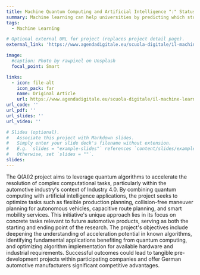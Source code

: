 ```yaml
---
title: Machine Quantum Computing and Artificial Intelligence ":" Status and Perspectives
summary: Machine learning can help universities by predicting which students are at risk of dropping out, allowing institutions to take proactive measures to address this issue, which has serious economic and social consequences in Italy.
tags:
  - Machine Learning

# Optional external URL for project (replaces project detail page).
external_link: 'https://www.agendadigitale.eu/scuola-digitale/il-machine-learning-contro-labbandono-universitario-ecco-come-funziona/'

image:
  #caption: Photo by rawpixel on Unsplash
  focal_point: Smart

links:
  - icon: file-alt
    icon_pack: far
    name: Original Article
    url: https://www.agendadigitale.eu/scuola-digitale/il-machine-learning-contro-labbandono-universitario-ecco-come-funziona/
url_code: ''
url_pdf: ''
url_slides: ''
url_video: ''

# Slides (optional).
#   Associate this project with Markdown slides.
#   Simply enter your slide deck's filename without extension.
#   E.g. `slides = "example-slides"` references `content/slides/example-slides.md`.
#   Otherwise, set `slides = ""`.
slides: 
---
```


The Q(AI)2 project aims to leverage quantum algorithms to accelerate the resolution of complex computational tasks, particularly within the automotive industry's context of Industry 4.0. By combining quantum computing with artificial intelligence applications, the project seeks to optimize tasks such as flexible production planning, collision-free maneuver planning for autonomous vehicles, capacitive route planning, and smart mobility services. This initiative's unique approach lies in its focus on concrete tasks relevant to future automotive products, serving as both the starting and ending point of the research. The project's objectives include deepening the understanding of acceleration potential in known algorithms, identifying fundamental applications benefiting from quantum computing, and optimizing algorithm implementation for available hardware and industrial requirements. Successful outcomes could lead to tangible pre-development projects within participating companies and offer German automotive manufacturers significant competitive advantages.